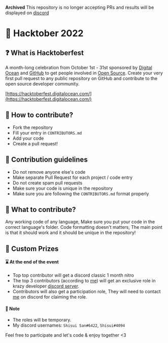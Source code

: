 **Archived**
This repository is no longer accepting PRs and results will be displayed on [discord](https://discord.gg/YayNfuEkFU)

# 🎃 Hacktober 2022
## ❓ What is Hacktoberfest
A month-long celebration from October 1st - 31st sponsored by [Digital Ocean](https://hacktoberfest.digitalocean.com/) and [GitHub](https://github.com/blog/2433-celebrate-open-source-this-october-with-hacktoberfest) to get people involved in [Open Source](https://github.com/open-source). Create your very first pull request to any public repository on GitHub and contribute to the open source developer community.

[https://hacktoberfest.digitalocean.com/](https://hacktoberfest.digitalocean.com/)

## 🤝 How to contribute?
- Fork the repository
- Fill your entry in `CONTRIBUTORS.md`
- Add your code
- Create a pull request!

## 📜 Contribution guidelines
- Do not remove anyone else's code
- Make separate Pull Request for each project / code entry
- Do not create spam pull requests
- Make sure your code is unique in the repository
- Make sure you are following the `CONTRIBUTORS.md` format properly

## 🤔 What to contribute?
Any working code of any language, Make sure you put your code in the correct language's folder.
Code formatting doesn't matters, The main point is that it should work and it should be unique in the repository!

## 🎁 Custom Prizes
#### ⌛ At the end of the event
- Top top contributor will get a discord classic 1 month nitro
- The top 3 contributors (according to [me](https://github.com/kartikeSingh)) will get an exclusive role in krazy developer [discord server](https://discord.gg/YayNfuEkFU).
- Contributors will also get a participation role, They will need to contact [me](https://github.com/kartikeSingh) on discord for claiming the role.

#### 📑 Note

- The roles will be temporary.
- My discord usernames: `Shisui San#6422`, `Shisui#4094`

Feel free to participate and let's code & enjoy together <3
